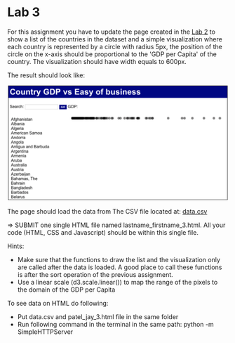 # Lab 3

For this assignment you have to update the page created in the [Lab 2](https://github.com/jaympatel/InformationVisualization/tree/master/LAB2) to show a list of the countries in the dataset and a simple visualization where each country is represented by a circle with radius 5px, the position of the circle on the x-axis should be proportional to the 'GDP per Capita' of the country. The visualization should have width equals to 600px.

The result should look like:

![alt text](img/lab3.png "Output Image")


The page should load the data from The CSV file located at: [data.csv](https://github.com/jaympatel/InformationVisualization/blob/master/LAB3/data.csv)

=> SUBMIT one single HTML file named lastname_firstname_3.html. All your code (HTML, CSS and Javascript) should be within this single file.

Hints:

- Make sure that the functions to draw the list and the visualization only are called after the data is loaded. A good place to call these functions is after the sort operation of the previous assignment.
- Use a linear scale (d3.scale.linear()) to map the range of the pixels to the domain of the GDP per Capita


To see data on HTML do following:

- Put data.csv and patel_jay_3.html file in the same folder
- Run following command in the terminal in the same path: python -m SimpleHTTPServer
